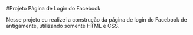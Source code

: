 #Projeto Pàgina de Login do Facebook

Nesse projeto eu realizei a construção da página de login do Facebook de antigamente, utilizando somente HTML e CSS. 

